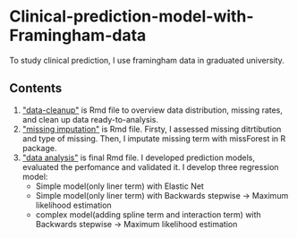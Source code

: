 # Clinical-prediction-model-with-Framingham-data
To study clinical prediction, I use framingham data in graduated university.
## Contents
1. ["data-cleanup"](framingham_data-cleanup.Rmd) is Rmd file to overview data distribution, missing rates, and clean up data ready-to-analysis.
2. ["missing imputation"](framingham_missing-imputation.Rmd) is Rmd file. Firsty, I assessed missing ditrtibution and type of missing. Then, I imputate missing term with missForest in R package.
3. ["data analysis"](framingham_data-analysis.Rmd) is final Rmd file. I developed prediction models, evaluated the perfomance and validated it.
   I develop three regression model:
     - Simple model(only liner term) with Elastic Net
     - Simple model(only liner term) with Backwards stepwise -> Maximum likelihood estimation 
     - complex model(adding spline term and interaction term) with Backwards stepwise -> Maximum likelihood estimation 
